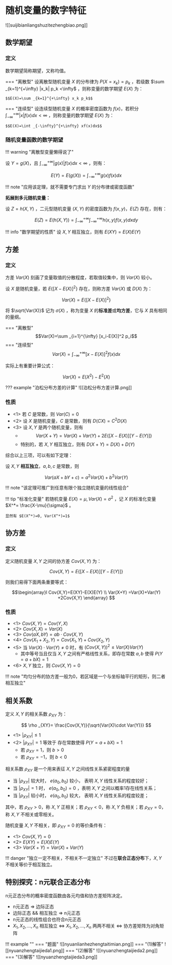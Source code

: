
# 随机变量的数字特征

![[suijibianliangshuzitezhengbiao.png]]

## 数学期望

### 定义

数学期望简称期望，又称均值。

=== "离散型"
	设离散型随机变量 $X$ 的分布律为 $P(X= x_k)= p_k$ ，若级数 $\sum _{k=1}^{+\infty} |x_k| p_k <\infty$ ，则称变量的数学期望 $E(X)$ 为：
	
	$$E(X)=\sum _{k=1}^{+\infty} x_k p_k$$
=== "连续型"
	设连续型随机变量 $X$ 的概率密度函数为 $f(x)$，若积分 $\int _{-\infty}^{+\infty} |x|f(x)dx <\infty$ ，则称变量的数学期望 $E(X)$ 为：
	
	$$E(X)=\int _{-\infty}^{+\infty} xf(x)dx$$

### 随机变量函数的数学期望

!!! warning "离散型变量懒得说了"

设 $Y=g(X)$，且 $\int _{-\infty}^{+\infty} |g(x)|f(x)dx <\infty$ ，则有：

$$
E(Y)=E(g(X)) = \int _{-\infty}^{+\infty} g(x)f(x)dx
$$

!!! note "应用该定理，就不需要专门求出 $Y$ 的分布律或密度函数"

**拓展到多元随机变量：**

设 $Z=h(X,Y)$ ，二元型随机变量 $(X,Y)$ 的密度函数为 $f(x,y)$，$E(Z)$ 存在，则有：

$$
E(Z)=E(h(X,Y))=\int _{-\infty}^{+\infty} \int _{-\infty}^{+\infty} h(x,y)f(x,y)dxdy
$$

!!! info "数学期望的性质"
	设 $X,Y$ 相互独立，则有 $E(XY)=E(X)E(Y)$

## 方差

### 定义

方差 $Var(X)$ 刻画了变量取值的分散程度，若取值较集中，则 $Var(X)$ 较小。

设 $X$ 是随机变量，若 $E\{[X-E(X)]^2\}$ 存在，则称方差 $Var(X)$ 或 $D(X)$ 为：

$$
Var(X)=E\{[X-E(X)]^2\}
$$

将 $\sqrt{Var(X)}$ 记为 $\sigma(X)$ ，称为变量 $X$ 的**标准差**或**均方差**，它与 $X$ 具有相同的量纲。

=== "离散型"
	$$Var(X)=\sum _{i=1}^{\infty} [x_i-E(X)]^2 p_i$$
=== "连续型"
	$$Var(X)=\int _{-\infty}^{+\infty} [x-E(X)]^2f(x) dx$$

实际上有重要计算公式：

$$
Var(X)=E(X^2) -E^2(X)
$$

??? example "泊松分布方差的计算"
	![[泊松分布方差计算.png]]

### 性质

- <1> 若 $C$ 是常数，则 $Var(C)=0$
- <2> 设 $X$ 是随机变量，$C$ 是常数，则有 $D(CX)=C^2D(X)$
- <3> 设 $X,Y$ 是两个随机变量，则有 
	- $$Var(X+Y)=Var(X)+Var(Y)+2E\{[X-E(X)][Y-E(Y)]\}$$
	- 特别的，若 $X,Y$ 相互独立，则有 $D(X+Y)=D(X) +D(Y)$


综合以上三项，可以有如下定理：

设 $X,Y$ **相互独立**，$a,b,c$ 是常数，则

$$
Var(aX+bY+c)=a^2Var(X) +b^2Var(Y)
$$

!!! note "该定理可推广到任意有限个独立随机变量的线性组合"

!!! tip "标准化变量"
	若随机变量 $E(X)=\mu, Var(X)=\sigma^2$ ，记 $X$ 的标准化变量 $X^*= \frac{X-\mu}{\sigma}$ 。
	
	显然有 $E(X^*)=0, Var(X^*)=1$

## 协方差

### 定义

定义随机变量 $X,Y$ 之间的协方差 $Cov(X,Y)$ 为：

$$
Cov(X,Y)=E\{[X-E(X)][Y-E(Y)]\}
$$

则我们易得下面两条重要等式：

$$\begin{array}l
Cov(X,Y)=E(XY)-E(X)E(Y) \\
Var(X+Y) =Var(X)+Var(Y) +2Cov(X,Y)
\end{array}
$$

### 性质

- <1> $Cov(X,Y)=Cov(Y,X)$
- <2> $Cov(X,X)=Var(X)$
- <3> $Cov(aX,bY)=ab\cdot Cov(X,Y)$
- <4> $Cov(X_1 +X_2,Y)=Cov(X _1,Y) +Cov(X_2, Y)$
- <5> 当 $Var(X)\cdot Var(Y)\ne 0$ 时，有 $(Cov(X,Y))^2\le Var(X)Var(Y)$
	- 其中等号当且仅当 $X,Y$ 之间有严格线性关系，即存在常数 $a,b$ 使得 $P(Y=a+bX)=1$
- <6> $X,Y$ 独立，则 $Cov(X,Y)=0$

!!! note "均匀分布的协方差一般为0，若区域是一个与坐标轴平行的矩形，则二者相互独立"

## 相关系数

定义 $X,Y$ 的相关系数 $\rho_{XY}$ 为：

$$
\rho _{XY}= \frac{Cov(X,Y)}{\sqrt{Var(X)\cdot Var(Y)}}
$$

- <1> $|\rho_{XY}| \le 1$
- <2> $|\rho_{XY}|=1$ 等效于 存在常数使得 $P(Y=a+bX)=1$
	- 若 $\rho_{XY}=1$，则 $b\gt 0$
	- 若 $\rho_{XY}=-1$，则 $b\lt 0$

相关系数 $\rho_{XY}$ 是一个用来表征 $X,Y$ 之间线性关系紧密程度的量

- 当 $|\rho_{XY}|$ 较大时， $e(a_0, b_0)$ 较小， 表明 $X,Y$ 线性关系的程度较好；
- 当 $|\rho_{XY}|=1$ 时， $e(a_0, b_0)=0$ ，表明 $X,Y$ 之间以概率1存在线性关系；
- 当 $|\rho_{XY}|$ 较小时， $e(a_0, b_0)$ 较大， 表明 $X,Y$ 线性关系的程度较差；

其中，若 $\rho_{XY}\gt 0$，称 $X,Y$ 正相关；若 $\rho_{XY}\lt 0$，称 $X,Y$ 负相关；若 $\rho_{XY}= 0$，称 $X,Y$ 不相关或零相关。

随机变量 $X,Y$ 不相关，即 $\rho_{XY}=0$ 的等价条件有：

- <1> $Cov(X,Y)=0$
- <2> $E(XY)=E(X)E(Y)$
- <3> $Var(X+Y)=Var(X) +Var(Y)$

!!! danger "独立一定不相关，不相关不一定独立"
	不过在**联合正态分布**下，$X,Y$ 不相关等价于相互独立。


## 特别探究：n元联合正态分布

n元正态分布的概率密度函数由各元均值和协方差矩阵决定。

- n元正态 $\Rightarrow$ 边际正态
- 边际正态 && 相互独立 $\Rightarrow$ n元正态
- n元正态的线性组合也符合n元正态
- $X_1, X_2, ...,X_n$ 相互独立 $\Leftrightarrow$ $X_1, X_2, ...,X_n$ 两两不相关 $\Leftrightarrow$ 协方差矩阵为对角矩阵

!!! example ""
	=== "题面"
		![[nyuanlianhezhengtaitimian.png]]
	=== "(1)解答"
		![[nyuanzhengtaijieda1.png]]
	=== "(2)解答"
		![[nyuanzhengtaijieda2.png]]
	=== "(3)解答"
		![[nyuanzhengtaijieda3.png]]


